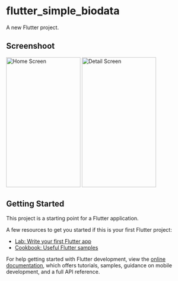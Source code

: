 # flutter_simple_biodata

A new Flutter project.

## Screenshoot
<p float="left">
<img src="https://res.cloudinary.com/dxrioyfam/image/upload/v1680339493/Flutter-Biodata-App/chfdvkgabg5u7qat2r69.jpg" width="200" height="350" alt="Home Screen"/>
<img src="https://res.cloudinary.com/dxrioyfam/image/upload/v1680339494/Flutter-Biodata-App/vc3jdbvseygi3zwoefst.jpg" width="200" height="350" alt="Detail Screen"/>

## Getting Started

This project is a starting point for a Flutter application.

A few resources to get you started if this is your first Flutter project:

- [Lab: Write your first Flutter app](https://docs.flutter.dev/get-started/codelab)
- [Cookbook: Useful Flutter samples](https://docs.flutter.dev/cookbook)

For help getting started with Flutter development, view the
[online documentation](https://docs.flutter.dev/), which offers tutorials,
samples, guidance on mobile development, and a full API reference.
